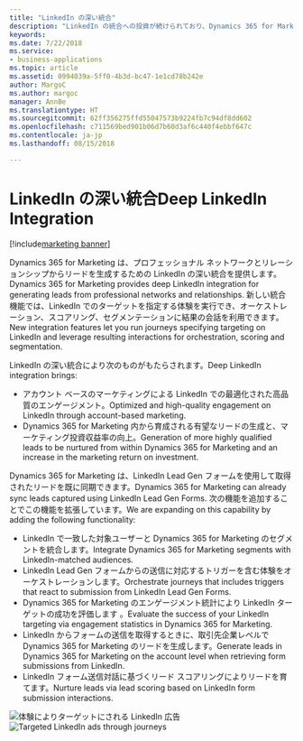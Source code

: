 ```yaml
---
title: "LinkedIn の深い統合"
description: "LinkedIn の統合への投資が続けられており、Dynamics 365 for Marketing はプロフェッショナル ネットワークと LinkedIn でのリレーションシップからリードを生成するための緊密な統合を提供します。"
keywords: 
ms.date: 7/22/2018
ms.service:
- business-applications
ms.topic: article
ms.assetid: 0994039a-5ff0-4b3d-bc47-1e1cd78b242e
author: MargoC
ms.author: margoc
manager: AnnBe
ms.translationtype: HT
ms.sourcegitcommit: 62ff356275ffd55047573b9224fb7c94df8dd602
ms.openlocfilehash: c711569bed901b06d7b60d3af6c440f4ebbf647c
ms.contentlocale: ja-jp
ms.lasthandoff: 08/15/2018

---
```


# <a name="deep-linkedin-integration"></a><span data-ttu-id="35f3c-103">LinkedIn の深い統合</span><span class="sxs-lookup"><span data-stu-id="35f3c-103">Deep LinkedIn Integration</span></span>

[!include[marketing banner](../../includes/marketing.md)]



<span data-ttu-id="35f3c-104">Dynamics 365 for Marketing は、プロフェッショナル ネットワークとリレーションシップからリードを生成するための LinkedIn の深い統合を提供します。</span><span class="sxs-lookup"><span data-stu-id="35f3c-104">Dynamics 365 for Marketing provides deep LinkedIn integration for generating leads from professional networks and relationships.</span></span> <span data-ttu-id="35f3c-105">新しい統合機能では、LinkedIn でのターゲットを指定する体験を実行でき、オーケストレーション、スコアリング、セグメンテーションに結果の会話を利用できます。</span><span class="sxs-lookup"><span data-stu-id="35f3c-105">New integration features let you run journeys specifying targeting on LinkedIn and  leverage resulting interactions for orchestration, scoring and segmentation.</span></span>

<span data-ttu-id="35f3c-106">LinkedIn の深い統合により次のものがもたらされます。</span><span class="sxs-lookup"><span data-stu-id="35f3c-106">Deep LinkedIn integration brings:</span></span>

- <span data-ttu-id="35f3c-107">アカウント ベースのマーケティングによる LinkedIn での最適化された高品質のエンゲージメント。</span><span class="sxs-lookup"><span data-stu-id="35f3c-107">Optimized and high-quality engagement on LinkedIn through account-based marketing.</span></span>
- <span data-ttu-id="35f3c-108">Dynamics 365 for Marketing 内から育成される有望なリードの生成と、マーケティング投資収益率の向上。</span><span class="sxs-lookup"><span data-stu-id="35f3c-108">Generation of more highly qualified leads to be nurtured from within Dynamics 365 for Marketing and an increase in the marketing return on investment.</span></span>
 
<span data-ttu-id="35f3c-109">Dynamics 365 for Marketing は、LinkedIn Lead Gen フォームを使用して取得されたリードを既に同期できます。</span><span class="sxs-lookup"><span data-stu-id="35f3c-109">Dynamics 365 for Marketing can already sync leads captured using LinkedIn Lead Gen Forms.</span></span> <span data-ttu-id="35f3c-110">次の機能を追加することでこの機能を拡張しています。</span><span class="sxs-lookup"><span data-stu-id="35f3c-110">We are expanding on this capability by adding the following functionality:</span></span>

- <span data-ttu-id="35f3c-111">LinkedIn で一致した対象ユーザーと Dynamics 365 for Marketing のセグメントを統合します。</span><span class="sxs-lookup"><span data-stu-id="35f3c-111">Integrate Dynamics 365 for Marketing segments with LinkedIn-matched audiences.</span></span>
- <span data-ttu-id="35f3c-112">LinkedIn Lead Gen フォームからの送信に対応するトリガーを含む体験をオーケストレーションします。</span><span class="sxs-lookup"><span data-stu-id="35f3c-112">Orchestrate journeys that includes triggers that react to submission from LinkedIn Lead Gen Forms.</span></span>
- <span data-ttu-id="35f3c-113">Dynamics 365 for Marketing のエンゲージメント統計により LinkedIn ターゲットの成功を評価します 。</span><span class="sxs-lookup"><span data-stu-id="35f3c-113">Evaluate the success of your LinkedIn targeting via engagement statistics in Dynamics 365 for Marketing.</span></span>
- <span data-ttu-id="35f3c-114">LinkedIn からフォームの送信を取得するときに、取引先企業レベルで Dynamics 365 for Marketing のリードを生成します。</span><span class="sxs-lookup"><span data-stu-id="35f3c-114">Generate leads in Dynamics 365 for Marketing on the account level when retrieving form submissions from LinkedIn.</span></span>
- <span data-ttu-id="35f3c-115">LinkedIn フォーム送信対話に基づくリード スコアリングによりリードを育てます。</span><span class="sxs-lookup"><span data-stu-id="35f3c-115">Nurture leads via lead scoring based on LinkedIn form submission interactions.</span></span>

<span data-ttu-id="35f3c-116">![体験によりターゲットにされる LinkedIn 広告](media/LinkedIn_1.png "体験によりターゲットにされる LinkedIn 広告")</span><span class="sxs-lookup"><span data-stu-id="35f3c-116">![Targeted LinkedIn ads through journeys](media/LinkedIn_1.png "Targeted LinkedIn ads through journeys")</span></span>

<!--
### Who uses this feature
Marketers and marketing managers
### Setup required
Administrators can easily set up and configure the feature in the app settings.
-->

